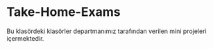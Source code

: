 # Take-Home-Exams
Bu klasördeki klasörler departmanımız tarafından verilen mini projeleri içermektedir.
